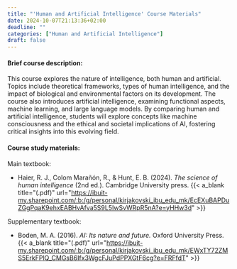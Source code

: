 ```yaml
---
title: "'Human and Artificial Intelligence' Course Materials"
date: 2024-10-07T21:13:36+02:00
deadline: ""
categories: ["Human and Artificial Intelligence"]
draft: false
---
```


#### Brief course description:

This course explores the nature of intelligence, both human and artificial. Topics include theoretical frameworks, types of human intelligence, and the impact of biological and environmental factors on its development. The course also introduces artificial intelligence, examining functional aspects, machine learning, and large language models. By comparing human and artificial intelligence, students will explore concepts like machine consciousness and the ethical and societal implications of AI, fostering critical insights into this evolving field.

#### Course study materials:

Main textbook:

* Haier, R. J., Colom Marañón, R., & Hunt, E. B. (2024). *The science of human intelligence* (2nd ed.). Cambridge University press. {{< a_blank title="(.pdf)" url="https://ibuit-my.sharepoint.com/:b:/g/personal/kirjakovski_ibu_edu_mk/EcEXuBAPDuZGgPqaK9ehxEABHvAfva5S9L5IwSvWRpR5nA?e=yHHw3d" >}}

Supplementary textbook:

* Boden, M. A. (2016). *AI: Its nature and future.* Oxford University Press. {{< a_blank title="(.pdf)" url="https://ibuit-my.sharepoint.com/:b:/g/personal/kirjakovski_ibu_edu_mk/EWxTY72ZMS5ErkFPlQ_CMGsB6Ifx3WgcFJuPdPPXGtF6cg?e=FRFfdT" >}}
